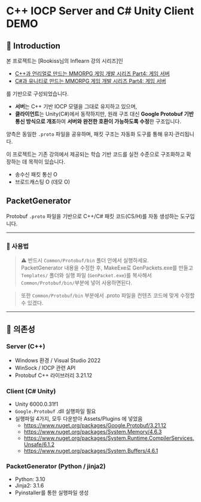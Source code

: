 # C++ IOCP Server and C# Unity Client DEMO

## 📖 Introduction

본 프로젝트는 [Rookiss님의 Inflearn 강의 시리즈]인  
- [C++과 언리얼로 만드는 MMORPG 게임 개발 시리즈 Part4: 게임 서버](https://www.inflearn.com/course/%EC%96%B8%EB%A6%AC%EC%96%BC-3d-mmorpg-4/dashboard)  
- [C#과 유니티로 만드는 MMORPG 게임 개발 시리즈 Part4: 게임 서버](https://www.inflearn.com/course/%EC%9C%A0%EB%8B%88%ED%8B%B0-mmorpg-%EA%B0%9C%EB%B0%9C-part4)

를 기반으로 구성되었습니다.

- **서버**는 C++ 기반 IOCP 모델을 그대로 유지하고 있으며,  
- **클라이언트**는 Unity(C#)에서 동작하지만, 원래 구조 대신 **Google Protobuf 기반 통신 방식으로 개조**하여 **서버와 완전한 호환이 가능하도록 수정**한 구조입니다.

양측은 동일한 `.proto` 파일을 공유하며, 패킷 구조는 자동화 도구를 통해 유지·관리됩니다.

이 프로젝트는 기존 강의에서 제공되는 학습 기반 코드를 실전 수준으로 구조화하고 확장하는 데 목적이 있습니다.

- 송수신 패킷 통신 O
- 브로드캐스팅 O (데모 O)


## PacketGenerator

Protobuf `.proto` 파일을 기반으로 C++/C# 패킷 코드(CS/H)를 자동 생성하는 도구입니다.

---

### 📌 사용법

> ⚠ 반드시 `Common/Protobuf/bin` 폴더 안에서 실행하세요.  
> PacketGenerator 내용을 수정한 후, MakeExe로 GenPackets.exe를 만들고 
> `Templates/` 폴더와 실행 파일 (`GenPacket.exe`)를 복사해서 `Common/Protobuf/bin/`부분에 넣어 사용하면된다.


> 또한 `Common/Protobuf/bin` 부분에서 .proto 파일을 컨텐츠 코드에 맞게 수정할 수 있겠다.



---
## 🧩 의존성

### Server (C++)
- Windows 환경 / Visual Studio 2022
- WinSock / IOCP 관련 API
- Protobuf C++ 라이브러리 3.21.12

### Client (C# Unity)
- Unity 6000.0.31f1
- `Google.Protobuf` .dll 실행파일 필요
- 실행파일 4가지, 모두 다운받아 Assets/Plugins 에 넣었음
    - https://www.nuget.org/packages/Google.Protobuf/3.21.12
    - https://www.nuget.org/packages/System.Memory/4.6.3
    - https://www.nuget.org/packages/System.Runtime.CompilerServices.Unsafe/6.1.2
    - https://www.nuget.org/packages/System.Buffers/4.6.1

### PacketGenerator (Python / jinja2)
- Python: 3.10
- Jinja2: 3.1.6
- Pyinstaller를 통한 실행파일 생성
